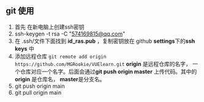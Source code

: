 ## git 使用
1. 首先 在新电脑上创建ssh密钥
2.  ssh-keygen -t rsa -C "574169815@qq.com"
3.  在 .ssh/文件下面找到 **id_ras.pub** ，复制密钥放在 github **settings**下的**ssh keys** 中
4. 添加远程仓库 ``git remote add origin https://github.com/MGRookie/VUElearn.git``  **origin** 是远程仓库的名字， 一个仓库对应一个名字。后面会通过**git push origin master** 上传代码。其中的 **origin** 是仓库名， **master**是分支名。
5. git push origin main  
6. git pull origin main